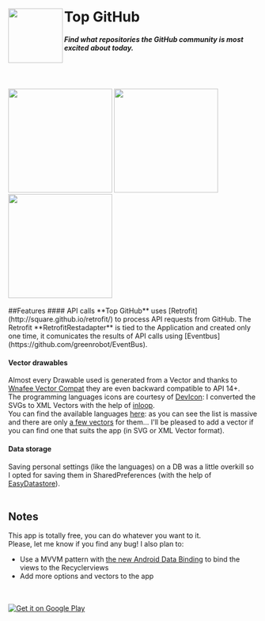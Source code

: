 # Top GitHub <img src="https://raw.githubusercontent.com/mmazzarolo/top-github/master/extras/web_hi_res_120.png" width="110" align="left"> 
##### *Find what repositories the GitHub community is most excited about today.*
<br/>
<br/>
<br/>
<img src="https://raw.githubusercontent.com/mmazzarolo/top-github/master/extras/screen-main.png" width="210">
<img src="https://raw.githubusercontent.com/mmazzarolo/top-github/master/extras/screen-languages.png" width="210">
<img src="https://raw.githubusercontent.com/mmazzarolo/top-github/master/extras/screen-edit-languages.png" width="210">
<br/>
<br/>
##Features
#### API calls
**Top GitHub** uses [Retrofit](http://square.github.io/retrofit/) to process API requests from GitHub.  
The Retrofit **RetrofitRestadapter** is tied to the Application and created only one time, it comunicates the results of API calls using [Eventbus](https://github.com/greenrobot/EventBus).
<br/>

#### Vector drawables
Almost every Drawable used is generated from a Vector and thanks to [Wnafee Vector Compat](https://github.com/wnafee/vector-compat) they are even backward compatible to API 14+.  
The programming languages icons are courtesy of [DevIcon](http://devicon.fr/): I converted the SVGs to XML Vectors with the help of [inloop](http://inloop.github.io/svg2android/).  
You can find the available languages [here](https://github.com/mmazzarolo/top-github/blob/master/app/src/main/res/values/arrays.xml): as you can see the list is massive and there are only [a few vectors](https://github.com/mmazzarolo/top-github/tree/master/app/src/main/res/drawable) for them... I'll be pleased to add a vector if you can find one that suits the app (in SVG or XML Vector format).
<br/>

#### Data storage
Saving personal settings (like the languages) on a DB was a little overkill so I opted for saving them in SharedPreferences (with the help of [EasyDatastore](https://github.com/fdoyle/EasyDatastore])).
<br/>
<br/>

## Notes
This app is totally free, you can do whatever you want to it.  
Please, let me know if you find any bug!
I also plan to:
* Use a MVVM pattern with [the new Android Data Binding](https://developer.android.com/tools/data-binding/guide.html) to bind the views to the Recyclerviews
* Add more options and vectors to the app
<br/>
<br/>
<a href="https://play.google.com/store/apps/details?id=com.mmazzarolo.dev.topgithub">
  <img alt="Get it on Google Play"
       src="https://developer.android.com/images/brand/en_generic_rgb_wo_45.png" />
</a>
